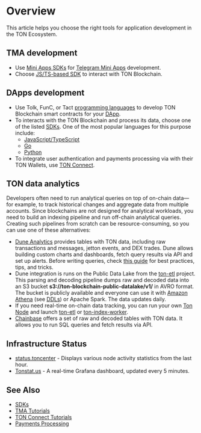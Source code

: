 # Overview

This article helps you choose the right tools for application development in the TON Ecosystem.

## TMA development

* Use [Mini Apps SDKs](/v3/guidelines/dapps/tma/overview#mini-apps-sdks) for [Telegram Mini Apps](/v3/guidelines/dapps/tma/overview) development.
* Choose [JS/TS-based SDK](/v3/guidelines/dapps/apis-sdks/sdk#typescript--javascript) to interact with TON Blockchain.

## DApps development

* Use Tolk, FunC, or Tact [programming languages](/v3/documentation/smart-contracts/overview#programming-languages) to develop TON Blockchain smart contracts for your [DApp](/v3/guidelines/dapps/overview).
* To interacts with the TON Blockchain and process its data, choose one of the listed [SDKs](/v3/guidelines/dapps/apis-sdks/sdk). One of the most popular languages for this purpose include:
    * [JavaScript/TypeScript](/v3/guidelines/dapps/apis-sdks/sdk#typescript--javascript)
    * [Go](/v3/guidelines/dapps/apis-sdks/sdk#go)
    * [Python](/v3/guidelines/dapps/apis-sdks/sdk#python)
* To integrate user authentication and payments processing via with their TON Wallets, use [TON Connect](/v3/guidelines/ton-connect/overview).

## TON data analytics

Developers often need to run analytical queries on top of on-chain data—for example, to track historical changes and aggregate data from multiple accounts. 
Since blockchains are not designed for analytical workloads, you need to build an indexing pipeline and run off-chain analytical queries. Creating such pipelines
from scratch can be resource-consuming, so you can use one of these alternatives:
* [Dune Analytics](https://dune.com/queries?category=canonical&namespace=ton) provides tables with TON data, including raw transactions and messages, jetton events, and DEX trades. Dune allows building custom charts and dashboards, fetch query results via API and set up alerts. Before writing queries, check [this guide](https://dune.com/ton_foundation/ton-quick-start) for best practices, tips, and tricks.
* Dune integration is runs on the Public Data Lake from the [ton-etl](https://github.com/re-doubt/ton-etl/blob/main/datalake/README.md) project. This parsing and decoding pipeline dumps raw and decoded data into an S3 bucket __s3://ton-blockchain-public-datalake/v1/__ in AVRO format. The bucket is publicly available and everyone can use it with [Amazon Athena](https://aws.amazon.com/athena/) (see [DDLs](https://github.com/re-doubt/ton-etl/blob/main/datalake/athena_ddl.sql)) or Apache Spark. The data updates daily.
* If you need real-time on-chain data tracking, you can run your own [Ton Node](/v3/documentation/infra/nodes/node-types) and launch [ton-etl](https://github.com/re-doubt/ton-etl/blob/main/README.md) or [ton-index-worker](https://github.com/toncenter/ton-index-worker).
* [Chainbase](https://docs.chainbase.com/catalog/Ton/Overview) offers a set of raw and decoded tables with TON data. It allows you to run SQL queries and fetch results via API.

## Infrastructure Status

* [status.toncenter](https://status.toncenter.com/) - Displays various node activity statistics from the last hour.
* [Tonstat.us](https://tonstat.us/) - A real-time Grafana dashboard, updated every 5 minutes.


## See Also

* [SDKs](/v3/guidelines/dapps/apis-sdks/sdk)
* [TMA Tutorials](/v3/guidelines/dapps/tma/tutorials/step-by-step-guide)
* [TON Connect Tutorials](/v3/guidelines/ton-connect/guidelines/how-ton-connect-works)
* [Payments Processing](/v3/guidelines/dapps/asset-processing/payments-processing)
